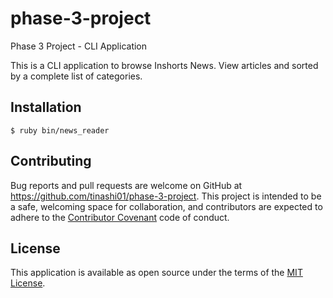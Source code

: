 # phase-3-project
Phase 3 Project - CLI Application

This is a CLI application to browse Inshorts News. View articles and sorted by a complete list of categories.

## Installation

    $ ruby bin/news_reader

## Contributing

Bug reports and pull requests are welcome on GitHub at https://github.com/tinashi01/phase-3-project. This project is intended to be a safe, welcoming space for collaboration, and contributors are expected to adhere to the [Contributor Covenant](contributor-covenant.org) code of conduct.

## License

This application is available as open source under the terms of the [MIT License](http://opensource.org/licenses/MIT).